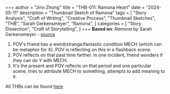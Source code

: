 +++
author = "Jinn Zhong"
title = "THB-011: Ramona Heart"
date = "2024-05-11"
description = "Thumbnail Sketch of Ramona"
tags = [
    "Story Analysis",
    "Craft of Writing",
    "Creative Process",
    "Thumbnail Sketches",
    "THB",
    "Sarah Gerkensmeyer",
    "Ramona",
]
categories = [
    "Story Dissection",
    "Craft of Storytelling",
]
+++
**Based on**: _Ramona_ by Sarah Gerkensmeyer - [source](https://americanshortfiction.org/ramona/)

1. POV's friend has a weird/strange/fantastic condition MECH (which can be metaphor for X). POV is reflecting on this in a flashback scene.
2. POV reflects on that past time farther. In one incident, friend wonders if they can do Y with MECH.
3. It's the present and POV reflects on that period and one particular scene, tries to attribute MECH to something, attempts to add meaning to it.

All THBs can be found [here](https://journal.jinnzhong.com/tags/thb/)
